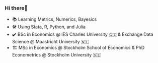 ### Hi there👋

- 📚 Learning Metrics, Numerics, Bayesics
- 🛠️ Using Stata, R, Python, and Julia
- ✔️ BSc in Economics @ IES Charles University 🇨🇿 & Exchange Data Science @ Maastricht University 🇳🇱
- 🏗️ MSc in Economics @ Stockholm School of Economics & PhD Econometrics @ Stockholm University 🇸🇪


